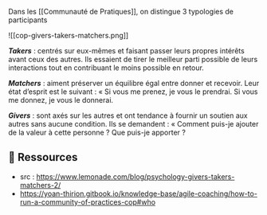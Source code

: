 Dans les [[Communauté de Pratiques]], on distingue 3 typologies de participants

![[cop-givers-takers-matchers.png]]

 _**Takers**_ : 
centrés sur eux-mêmes et faisant passer leurs propres intérêts avant ceux des autres. Ils essaient de tirer le meilleur parti possible de leurs interactions tout en contribuant le moins possible en retour.

_**Matchers**_ :
aiment préserver un équilibre égal entre donner et recevoir. Leur état d’esprit est le suivant : « Si vous me prenez, je vous le prendrai. Si vous me donnez, je vous le donnerai.

_**Givers**_ :
sont axés sur les autres et ont tendance à fournir un soutien aux autres sans aucune condition. Ils se demandent : « Comment puis-je ajouter de la valeur à cette personne ? Que puis-je apporter ?
## 🔗 Ressources


- src : https://www.lemonade.com/blog/psychology-givers-takers-matchers-2/
- https://yoan-thirion.gitbook.io/knowledge-base/agile-coaching/how-to-run-a-community-of-practices-cop#who